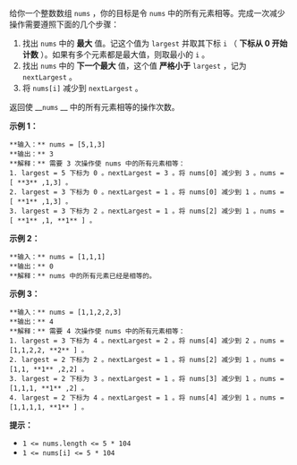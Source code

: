 给你一个整数数组 `nums` ，你的目标是令 `nums` 中的所有元素相等。完成一次减少操作需要遵照下面的几个步骤：

  1. 找出 `nums` 中的 **最大** 值。记这个值为 `largest` 并取其下标 `i` （ **下标从 0 开始计数** ）。如果有多个元素都是最大值，则取最小的 `i` 。
  2. 找出 `nums` 中的 **下一个最大** 值，这个值 **严格小于** `largest` ，记为 `nextLargest` 。
  3. 将 `nums[i]` 减少到 `nextLargest` 。

返回使 __`nums` __ 中的所有元素相等的操作次数。

**示例 1：**

    
    
    **输入：** nums = [5,1,3]
    **输出：** 3
    **解释：** 需要 3 次操作使 nums 中的所有元素相等：
    1. largest = 5 下标为 0 。nextLargest = 3 。将 nums[0] 减少到 3 。nums = [ **3** ,1,3] 。
    2. largest = 3 下标为 0 。nextLargest = 1 。将 nums[0] 减少到 1 。nums = [ **1** ,1,3] 。
    3. largest = 3 下标为 2 。nextLargest = 1 。将 nums[2] 减少到 1 。nums = [ **1** ,1, **1** ] 。
    

**示例 2：**

    
    
    **输入：** nums = [1,1,1]
    **输出：** 0
    **解释：** nums 中的所有元素已经是相等的。
    

**示例 3：**

    
    
    **输入：** nums = [1,1,2,2,3]
    **输出：** 4
    **解释：** 需要 4 次操作使 nums 中的所有元素相等：
    1. largest = 3 下标为 4 。nextLargest = 2 。将 nums[4] 减少到 2 。nums = [1,1,2,2, **2** ] 。
    2. largest = 2 下标为 2 。nextLargest = 1 。将 nums[2] 减少到 1 。nums = [1,1, **1** ,2,2] 。 
    3. largest = 2 下标为 3 。nextLargest = 1 。将 nums[3] 减少到 1 。nums = [1,1,1, **1** ,2] 。 
    4. largest = 2 下标为 4 。nextLargest = 1 。将 nums[4] 减少到 1 。nums = [1,1,1,1, **1** ] 。
    

**提示：**

  * `1 <= nums.length <= 5 * 104`
  * `1 <= nums[i] <= 5 * 104`

